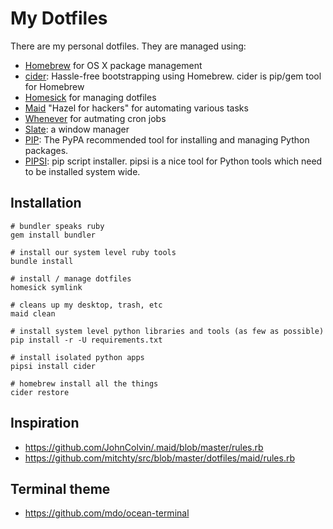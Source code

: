 My Dotfiles
===========

There are my personal dotfiles. They are managed using:

- [Homebrew][4] for OS X package management
- [cider][7]: Hassle-free bootstrapping using Homebrew. cider is pip/gem tool for Homebrew
- [Homesick][1] for managing dotfiles
- [Maid][2] "Hazel for hackers" for automating various tasks
- [Whenever][3] for autmating cron jobs
- [Slate][5]: a window manager
- [PIP][6]: The PyPA recommended tool for installing and managing Python packages.
- [PIPSI][8]: pip script installer. pipsi is a nice tool for Python tools which need to be installed system wide.

Installation
------------

    # bundler speaks ruby
    gem install bundler

    # install our system level ruby tools
    bundle install

    # install / manage dotfiles
    homesick symlink

    # cleans up my desktop, trash, etc
    maid clean

    # install system level python libraries and tools (as few as possible)
    pip install -r -U requirements.txt

    # install isolated python apps
    pipsi install cider

    # homebrew install all the things
    cider restore

Inspiration
-----------

- https://github.com/JohnColvin/.maid/blob/master/rules.rb
- https://github.com/mitchty/src/blob/master/dotfiles/maid/rules.rb

Terminal theme
--------------

- https://github.com/mdo/ocean-terminal


[1]: https://github.com/technicalpickles/homesick
[2]: https://github.com/benjaminoakes/maid
[3]: https://github.com/javan/whenever
[4]: http://brew.sh/
[5]: https://github.com/jigish/slate
[6]: https://pip.pypa.io/en/latest/
[7]: https://github.com/msanders/cider
[8]: https://github.com/mitsuhiko/pipsi
